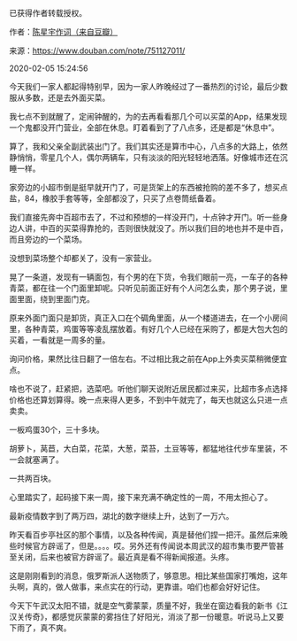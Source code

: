 已获得作者转载授权。


作者：[陈星宇作词（来自豆瓣）](https://www.douban.com/people/chenxingyu2009/)


来源：https://www.douban.com/note/751127011/


2020-02-05 15:24:56


今天我们一家人都起得特别早，因为一家人昨晚经过了一番热烈的讨论，最后少数服从多数，还是去外面买菜。  

我七点不到就醒了，定闹钟醒的，为的去再看看那几个可以买菜的App，结果发现一个鬼都没开门营业，全部在休息。盯着看到了了八点多，还是都是“休息中”。  

算了，我和父亲全副武装出门了。我们其实还是算市中心，八点多的大路上，依然静悄悄，零星几个人，偶尔两辆车，只有淡淡的阳光轻轻地洒落。好像城市还在沉睡一样。  

家旁边的小超市倒是挺早就开门了，可是货架上的东西被抢购的差不多了，想买点盐，84，橡胶手套等等，全部都没了，只买了点卷筒纸备着。  

我们直接先奔中百超市去了，不过和预想的一样没开门，十点钟才开门。听一些身边人讲，中百的买菜得靠抢的，否则很快就没了。所以我们目的地也并不是中百，而且旁边的一个菜场。  

没想到菜场整个却都关了，没有一家营业。  

晃了一条道，发现有一辆面包，有个男的在下货，令我们眼前一亮，一车子的各种青菜，都在往一个门面里卸呢。只听见前面正好有个人问怎么卖，那个男子说，里面里面，绕到里面门克。  

原来外面门面只是卸货，真正入口在个碉角里面，从一个楼道进去，在一个小房间里，各种青菜，鸡蛋等等凌乱摆放着。有好几个人已经在采购了，都是大包大包的买着，一看就是一周多的量。  

询问价格，果然比往日翻了一倍左右。不过相比我之前在App上外卖买菜稍微便宜点。  

啥也不说了，赶紧把，选菜吧。听他们聊天说附近居民都过来买，比超市多点选择价格也还算划算得。晚一点来得人更多，不到中午就完了，每天也就这么只进一点卖卖。  

一板鸡蛋30个，三十多块。  

胡萝卜，莴苣，大白菜，花菜，大葱，菜苔，土豆等等，都猛地往代步车里装，不一会就塞满了。  

一共两百块。  

心里踏实了，起码接下来一周，接下来充满不确定性的一周，不用太担心了。  

最新疫情数字到了两万四，湖北的数字继续上升，达到了一万六。  

昨天看百步亭社区的那个事情，以及各种传闻，真是替他们捏一把汗。虽然后来晚些时候官方辟谣了，但是。。。。哎。另外还有传闻说本周武汉的超市集市要严管甚至关闭，后来也被官方辟谣了。最近真是看不得新闻报道。头疼。  

这是刚刚看到的消息，俄罗斯派人送物质了，够意思。相比某些国家打嘴炮，这年头啊，真的，做人做事，来点实在的行动，更靠谱。咱们也都会好好记住。  

今天下午武汉太阳不错，就是空气雾蒙蒙，质量不好，我坐在窗边看我的新书《江汉关传奇》，都感觉灰蒙蒙的雾挡住了好阳光，消淡了那一份暖意。听说马上又要下雨了，真不爽。  

